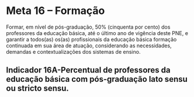 # Meta 16 – Formação

Formar, em nível de pós-graduação, 50% (cinquenta por cento) dos professores da educação básica, até o último ano de vigência deste PNE, e garantir a todos(as) os(as) profissionais da educação básica formação continuada em sua área de atuação, considerando as necessidades, demandas e contextualizações dos sistemas de ensino.

## Indicador 16A-Percentual de professores da educação básica com pós-graduação lato sensu ou stricto sensu.
